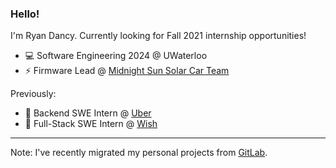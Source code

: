 ### Hello!

I'm Ryan Dancy. Currently looking for Fall 2021 internship opportunities!

- 💻 Software Engineering 2024 @ UWaterloo
- ⚡ Firmware Lead @ [Midnight Sun Solar Car Team](https://github.com/uw-midsun)

Previously:
- 🚗 Backend SWE Intern @ [Uber](https://github.com/uber)
- 🛒 Full-Stack SWE Intern @ [Wish](https://github.com/wish)


---

Note: I've recently migrated my personal projects from [GitLab](https://gitlab.com/coppercoder).

<!--
**ryandancy/ryandancy** is a ✨ _special_ ✨ repository because its `README.md` (this file) appears on your GitHub profile.

Here are some ideas to get you started:

- 🔭 I’m currently working on ...
- 🌱 I’m currently learning ...
- 👯 I’m looking to collaborate on ...
- 🤔 I’m looking for help with ...
- 💬 Ask me about ...
- 📫 How to reach me: ...
- 😄 Pronouns: ...
- ⚡ Fun fact: ...
-->
